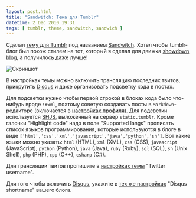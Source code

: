 ```yaml
---
layout: post.html
title: "Sandwitch: Тема для Tumblr"
datetime: 2 Dec 2010 19:31
tags: [ tumblr, theme, sandwitch, sandwich ]
---
```


Сделал [тему для Tumblr](http://www.tumblr.com/theme/18012) под названием [Sandwitch](http://uncyclopedia.wikia.com/wiki/Sandwitch). Хотел чтобы tumblr-блог был похож стилем на тот, который я сделал для движка [showdown blog](http://code.google.com/p/showdown-blog/), а получилось даже лучше!

![Скриншот](http://media.tumblr.com/themes/wide/mvkt4YcLZnmFJJ3G.png)

В настройках темы можно включить трансляцию последних твитов, прикрутить [Disqus](http://disqus.com) и даже организовать подсветку кода в постах.

Для подсветки нужно чтобы первой строкой в блоках кода было что-нибудь вроде `!#xml`, поэтому советую создавать посты в `Markdown`-редакторе (включается в [настройках профиля](http://www.tumblr.com/preferences)). Для подсветки используется [SHJS](http://shjs.sourceforge.net/), выложенный на сервер `static.tumblr`. Кроме галочки "Highlight code" надо в поле "Supported langs" прописать список языков программирования, которые используются в блоге в виде `['html','css','xml','javascript','java','python','sh']`. Вот какие языки можно указать: `html` (HTML), `xml` (XML), `css` (CSS), `javascript` (JavaScript), `python` (Python), `java` (Java), `ruby` (Ruby), `sql` (SQL), `sh` (Unix Shell), `php` (PHP), `cpp` (C++), `csharp` (C#).

Для трансляции твитов пропишите в [настройках темы](http://www.tumblr.com/customize) "Twitter username".

Для того чтобы включить [Disqus](http://disqus.com), укажите в [тех же настройках](http://www.tumblr.com/customize) "Disqus shortname" вашего блога.

